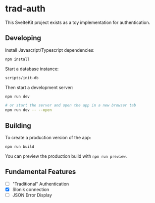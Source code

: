 # trad-auth

This SvelteKit project exists as a toy implementation for authentication.

## Developing

Install Javascript/Typescript dependencies:

```bash
npm install
```

Start a database instance:

```bash
scripts/init-db
```

Then start a development server:

```bash
npm run dev

# or start the server and open the app in a new browser tab
npm run dev -- --open
```

## Building

To create a production version of the app:

```bash
npm run build
```

You can preview the production build with `npm run preview`.

## Fundamental Features

- [ ] "Traditional" Authentication
- [x] Slonik connection
- [ ] JSON Error Display
